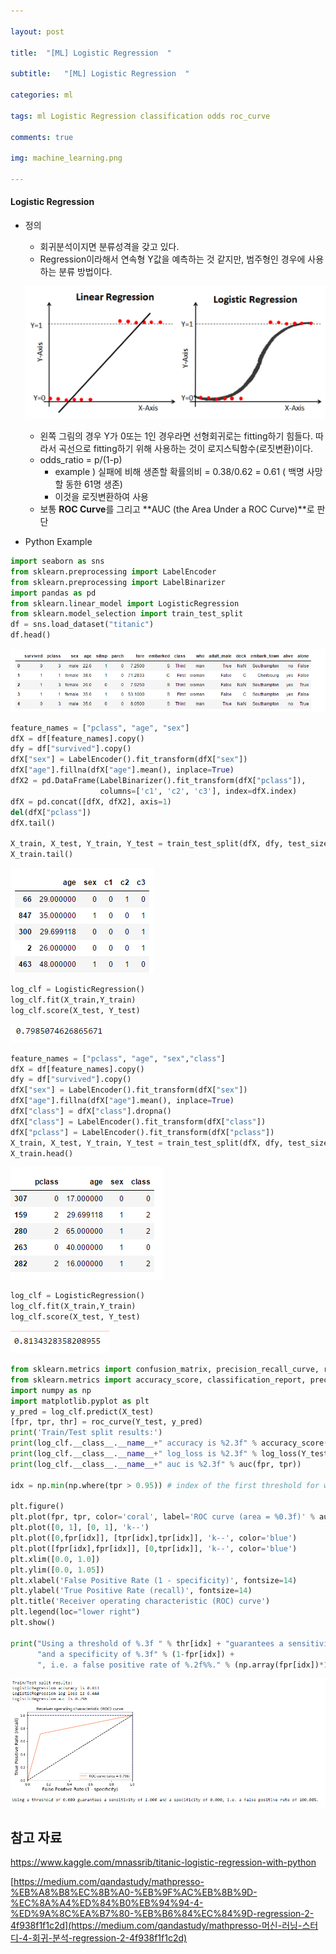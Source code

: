 ```yaml
---

layout: post

title:  "[ML] Logistic Regression  "

subtitle:   "[ML] Logistic Regression  "

categories: ml

tags: ml Logistic Regression classification odds roc_curve

comments: true

img: machine_learning.png

---
```




#### Logistic Regression 



* 정의

  * 회귀분석이지면 분류성격을 갖고 있다. 
  * Regression이라해서 연속형 Y값을 예측하는 것 같지만, 범주형인 경우에 사용하는 분류 방법이다.

  ![logistic_regression_image_1](/assets/img/machine_learning/logistic_regression_image_1.PNG)

  * 왼쪽 그림의 경우 Y가 0또는 1인 경우라면 선형회귀로는 fitting하기 힘들다. 따라서 곡선으로 fitting하기 위해 사용하는 것이 로지스틱함수(로짓변환)이다.
  * odds_ratio = p/(1-p)
    * example ) 실패에 비해 생존할 확률의비 = 0.38/0.62 = 0.61  ( 백명 사망할 동한 61명 생존)
    * 이것을 로짓변환하여 사용 
  * 보통 **ROC Curve**를 그리고 **AUC (the Area Under a ROC Curve)**로 판단



* Python Example

```python
import seaborn as sns
from sklearn.preprocessing import LabelEncoder
from sklearn.preprocessing import LabelBinarizer
import pandas as pd
from sklearn.linear_model import LogisticRegression 
from sklearn.model_selection import train_test_split 
df = sns.load_dataset("titanic")
df.head()
```

![logistic_regression_image_2](/assets/img/machine_learning/logistic_regression_image_2.PNG)

```python
feature_names = ["pclass", "age", "sex"]
dfX = df[feature_names].copy()
dfy = df["survived"].copy()
dfX["sex"] = LabelEncoder().fit_transform(dfX["sex"])
dfX["age"].fillna(dfX["age"].mean(), inplace=True)
dfX2 = pd.DataFrame(LabelBinarizer().fit_transform(dfX["pclass"]),
                    columns=['c1', 'c2', 'c3'], index=dfX.index)
dfX = pd.concat([dfX, dfX2], axis=1)
del(dfX["pclass"])
dfX.tail()

X_train, X_test, Y_train, Y_test = train_test_split(dfX, dfy, test_size=0.3,)
X_train.tail()
```

![logistic_regression_image_3](/assets/img/machine_learning/logistic_regression_image_3.PNG)

```python
log_clf = LogisticRegression()
log_clf.fit(X_train,Y_train)
log_clf.score(X_test, Y_test)


```

![logistic_regression_image_4](/assets/img/machine_learning/logistic_regression_image_4.PNG)

```python
feature_names = ["pclass", "age", "sex","class"]
dfX = df[feature_names].copy()
dfy = df["survived"].copy()
dfX["sex"] = LabelEncoder().fit_transform(dfX["sex"])
dfX["age"].fillna(dfX["age"].mean(), inplace=True)
dfX["class"] = dfX["class"].dropna()
dfX["class"] = LabelEncoder().fit_transform(dfX["class"])
dfX["pclass"] = LabelEncoder().fit_transform(dfX["pclass"])
X_train, X_test, Y_train, Y_test = train_test_split(dfX, dfy, test_size=0.3)
X_train.head()
```

![logistic_regression_image_5](/assets/img/machine_learning/logistic_regression_image_5.PNG)

```python
log_clf = LogisticRegression()
log_clf.fit(X_train,Y_train)
log_clf.score(X_test, Y_test)

```

![logistic_regression_image_6](/assets/img/machine_learning/logistic_regression_image_6.PNG)

```python
from sklearn.metrics import confusion_matrix, precision_recall_curve, roc_curve,log_loss,auc
from sklearn.metrics import accuracy_score, classification_report, precision_score, recall_score 
import numpy as np
import matplotlib.pyplot as plt
y_pred = log_clf.predict(X_test)
[fpr, tpr, thr] = roc_curve(Y_test, y_pred)
print('Train/Test split results:')
print(log_clf.__class__.__name__+" accuracy is %2.3f" % accuracy_score(Y_test, y_pred))
print(log_clf.__class__.__name__+" log_loss is %2.3f" % log_loss(Y_test, y_pred))
print(log_clf.__class__.__name__+" auc is %2.3f" % auc(fpr, tpr))

idx = np.min(np.where(tpr > 0.95)) # index of the first threshold for which the sensibility > 0.95

plt.figure()
plt.plot(fpr, tpr, color='coral', label='ROC curve (area = %0.3f)' % auc(fpr, tpr))
plt.plot([0, 1], [0, 1], 'k--')
plt.plot([0,fpr[idx]], [tpr[idx],tpr[idx]], 'k--', color='blue')
plt.plot([fpr[idx],fpr[idx]], [0,tpr[idx]], 'k--', color='blue')
plt.xlim([0.0, 1.0])
plt.ylim([0.0, 1.05])
plt.xlabel('False Positive Rate (1 - specificity)', fontsize=14)
plt.ylabel('True Positive Rate (recall)', fontsize=14)
plt.title('Receiver operating characteristic (ROC) curve')
plt.legend(loc="lower right")
plt.show()

print("Using a threshold of %.3f " % thr[idx] + "guarantees a sensitivity of %.3f " % tpr[idx] +  
      "and a specificity of %.3f" % (1-fpr[idx]) + 
      ", i.e. a false positive rate of %.2f%%." % (np.array(fpr[idx])*100))
```

![logistic_regression_image_7](/assets/img/machine_learning/logistic_regression_image_7.PNG)





## 참고 자료

https://www.kaggle.com/mnassrib/titanic-logistic-regression-with-python

[https://medium.com/qandastudy/mathpresso-%EB%A8%B8%EC%8B%A0-%EB%9F%AC%EB%8B%9D-%EC%8A%A4%ED%84%B0%EB%94%94-4-%ED%9A%8C%EA%B7%80-%EB%B6%84%EC%84%9D-regression-2-4f938f1f1c2d](https://medium.com/qandastudy/mathpresso-머신-러닝-스터디-4-회귀-분석-regression-2-4f938f1f1c2d)